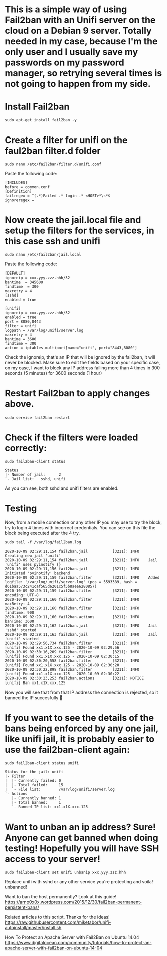 # This is a simple way of using Fail2ban with an Unifi server on the cloud on a Debian 9 server. Totally needed in my case, because I'm the only user and I usually save my passwords on my password manager, so retrying several times is not going to happen from my side.

# Install Fail2ban
```
sudo apt-get install fail2ban -y
```
# Create a filter for unifi on the faul2ban filter.d folder
```
sudo nano /etc/fail2ban/filter.d/unifi.conf
```
Paste the following code:
```
[INCLUDES]
before = common.conf
[Definition]
failregex = ^(.*)Failed .* login .* <HOST>*\s*$
ignoreregex =
```
# Now create the jail.local file and setup the filters for the services, in this case ssh and unifi
```
sudo nano /etc/fail2ban/jail.local
```
Paste the following code:
```
[DEFAULT]
ignoreip = xxx.yyy.zzz.hhh/32
bantime  = 345600
findtime  = 300
maxretry = 4
[sshd]
enabled = true

[unifi]
ignoreip = xxx.yyy.zzz.hhh/32
enabled = true
port = 8080,8443
filter = unifi
logpath = /var/log/unifi/server.log
maxretry = 4
bantime = 3600
findtime = 300
action = iptables-multiport[name="unifi", port="8443,8080"]
```
Check the ignoreip, that's an IP that will be ignored by the fail2ban, it will never be blocked.
Make sure to edit the fields based on your specific case, on my case, I want to block any IP address failing more than 4 times in 300 seconds (5 minutes) for 3600 seconds (1 hour)

# Restart Fail2ban to apply changes above.
```
sudo service fail2ban restart
```
# Check if the filters were loaded correctly:
```
sudo fail2ban-client status
```
```
Status
|- Number of jail:      2
`- Jail list:   sshd, unifi
```
As you can see, both sshd and unifi filters are enabled.

# Testing
Now, from a mobile connection or any other IP you may use to try the block, try to login 4 times with incorrect credentials. You can see on this file the block being executed after the 4 try.
```
sudo tail -f /var/log/fail2ban.log
```
```
2020-10-09 02:29:11,154 fail2ban.jail           [3211]: INFO    Creating new jail 'unifi'
2020-10-09 02:29:11,154 fail2ban.jail           [3211]: INFO    Jail 'unifi' uses pyinotify {}
2020-10-09 02:29:11,156 fail2ban.jail           [3211]: INFO    Initiated 'pyinotify' backend
2020-10-09 02:29:11,159 fail2ban.filter         [3211]: INFO    Added logfile: '/var/log/unifi/server.log' (pos = 5593389, hash = d61baa573c241caf565d6201c5f5b8aee6280857)
2020-10-09 02:29:11,159 fail2ban.filter         [3211]: INFO      encoding: UTF-8
2020-10-09 02:29:11,160 fail2ban.filter         [3211]: INFO      maxRetry: 4
2020-10-09 02:29:11,160 fail2ban.filter         [3211]: INFO      findtime: 900
2020-10-09 02:29:11,160 fail2ban.actions        [3211]: INFO      banTime: 3600
2020-10-09 02:29:11,162 fail2ban.jail           [3211]: INFO    Jail 'sshd' started
2020-10-09 02:29:11,163 fail2ban.jail           [3211]: INFO    Jail 'unifi' started
2020-10-09 02:29:56,734 fail2ban.filter         [3211]: INFO    [unifi] Found xx1.x1X.xxx.125 - 2020-10-09 02:29:56
2020-10-09 02:30:16,209 fail2ban.filter         [3211]: INFO    [unifi] Found xx1.x1X.xxx.125 - 2020-10-09 02:30:15
2020-10-09 02:30:20,558 fail2ban.filter         [3211]: INFO    [unifi] Found xx1.x1X.xxx.125 - 2020-10-09 02:30:20
2020-10-09 02:30:22,898 fail2ban.filter         [3211]: INFO    [unifi] Found xx1.x1X.xxx.125 - 2020-10-09 02:30:22
2020-10-09 02:30:23,253 fail2ban.actions        [3211]: NOTICE  [unifi] Ban xx1.x1X.xxx.125
```
Now you will see that from that IP address the connection is rejected, so it banned the IP succesfully 🙂

# If you want to see the details of the bans being enforced by any one jail, like unifi jail, it is probably easier to use the fail2ban-client again:
```
sudo fail2ban-client status unifi
```
```
Status for the jail: unifi
|- Filter
|  |- Currently failed: 0
|  |- Total failed:     15
|  `- File list:        /var/log/unifi/server.log
`- Actions
   |- Currently banned: 1
   |- Total banned:     1
   `- Banned IP list: xx1.x1X.xxx.125
```
# Want to unban an ip address? Sure! Anyone can get banned when doing testing! Hopefully you will have SSH access to your server!
```
sudo fail2ban-client set unifi unbanip xxx.yyy.zzz.hhh
```
Replace unifi with sshd or any other service you're protecting and voila! unbanned!

Want to ban the host permanently? Look at this guide!
https://arno0x0x.wordpress.com/2015/12/30/fail2ban-permanent-persistent-bans/

Related articles to this script. Thanks for the ideas!
https://raw.githubusercontent.com/miketabor/unifi-autoinstall/master/install.sh

How To Protect an Apache Server with Fail2Ban on Ubuntu 14.04
https://www.digitalocean.com/community/tutorials/how-to-protect-an-apache-server-with-fail2ban-on-ubuntu-14-04
